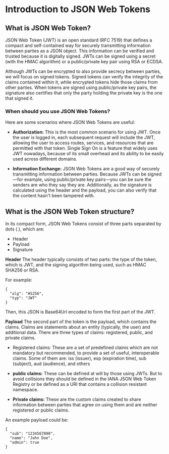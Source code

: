 # Introduction to JSON Web Tokens

## What is JSON Web Token?
JSON Web Token (JWT) is an open standard (RFC 7519) that defines a compact and self-contained way for securely transmitting information between parties as a JSON object. This information can be verified and trusted because it is digitally signed. JWTs can be signed using a secret (with the HMAC algorithm) or a public/private key pair using RSA or ECDSA.

Although JWTs can be encrypted to also provide secrecy between parties, we will focus on signed tokens. Signed tokens can verify the integrity of the claims contained within it, while encrypted tokens hide those claims from other parties. When tokens are signed using public/private key pairs, the signature also certifies that only the party holding the private key is the one that signed it.

### When should you use JSON Web Tokens?
Here are some scenarios where JSON Web Tokens are useful:

- **Authorization:** This is the most common scenario for using JWT. Once the user is logged in, each subsequent request will include the JWT, allowing the user to access routes, services, and resources that are permitted with that token. Single Sign On is a feature that widely uses JWT nowadays, because of its small overhead and its ability to be easily used across different domains.

- **Information Exchange:** JSON Web Tokens are a good way of securely transmitting information between parties. Because JWTs can be signed—for example, using public/private key pairs—you can be sure the senders are who they say they are. Additionally, as the signature is calculated using the header and the payload, you can also verify that the content hasn't been tampered with.

## What is the JSON Web Token structure?
In its compact form, JSON Web Tokens consist of three parts separated by dots (.), which are:

- Header
- Payload
- Signature

**Header**
The header typically consists of two parts: the type of the token, which is JWT, and the signing algorithm being used, such as HMAC SHA256 or RSA.

For example:

```
{
  "alg": "HS256",
  "typ": "JWT"
}

```
Then, this JSON is Base64Url encoded to form the first part of the JWT.

**Payload**
The second part of the token is the payload, which contains the claims. Claims are statements about an entity (typically, the user) and additional data. There are three types of claims: registered, public, and private claims.

- Registered claims: These are a set of predefined claims which are not mandatory but recommended, to provide a set of useful, interoperable claims. Some of them are: iss (issuer), exp (expiration time), sub (subject), aud (audience), and others


- **public claims:** These can be defined at will by those using JWTs. But to avoid collisions they should be defined in the IANA JSON Web Token Registry or be defined as a URI that contains a collision resistant namespace.

- **Private claims:** These are the custom claims created to share information between parties that agree on using them and are neither registered or public claims.

An example payload could be:

```
{
  "sub": "1234567890",
  "name": "John Doe",
  "admin": true
}
```